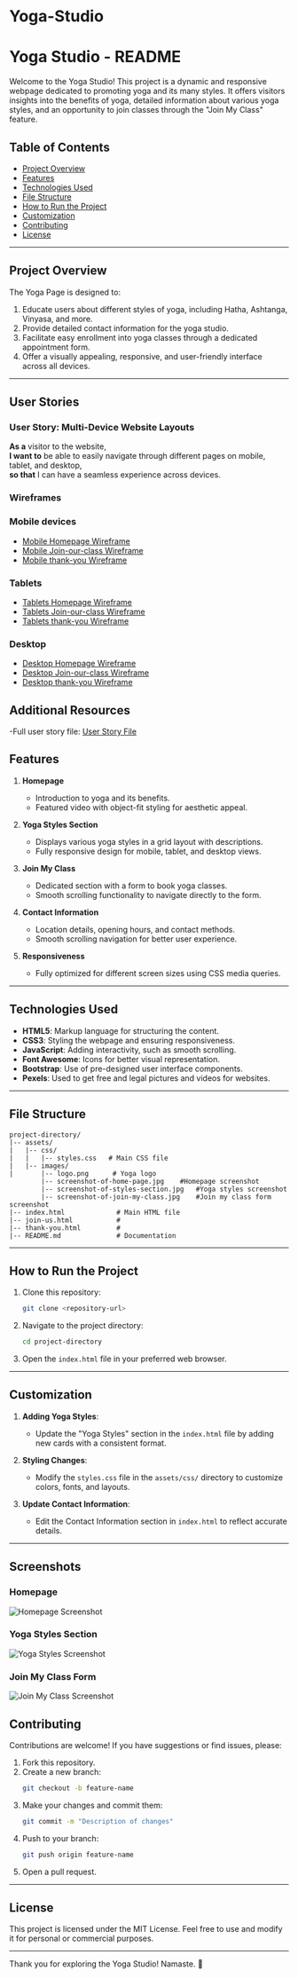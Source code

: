 # Yoga-Studio

# Yoga Studio - README

Welcome to the Yoga Studio! This project is a dynamic and responsive webpage dedicated to promoting yoga and its many styles. It offers visitors insights into the benefits of yoga, detailed information about various yoga styles, and an opportunity to join classes through the "Join My Class" feature.

## Table of Contents

- [Project Overview](#project-overview)
- [Features](#features)
- [Technologies Used](#technologies-used)
- [File Structure](#file-structure)
- [How to Run the Project](#how-to-run-the-project)
- [Customization](#customization)
- [Contributing](#contributing)
- [License](#license)

---

## Project Overview

The Yoga Page is designed to:

1. Educate users about different styles of yoga, including Hatha, Ashtanga, Vinyasa, and more.
2. Provide detailed contact information for the yoga studio.
3. Facilitate easy enrollment into yoga classes through a dedicated appointment form.
4. Offer a visually appealing, responsive, and user-friendly interface across all devices.

---

## User Stories

### User Story: Multi-Device Website Layouts

**As a** visitor to the website,  
**I want to** be able to easily navigate through different pages on mobile, tablet, and desktop,  
**so that** I can have a seamless experience across devices.

### Wireframes

### Mobile devices
- [Mobile Homepage Wireframe](https://wireframe.cc/pro/pp/16c36d6d9854763#1)
- [Mobile Join-our-class Wireframe](https://wireframe.cc/pro/pp/16c36d6d9854763#60qcxoh7)
- [Mobile thank-you Wireframe](https://wireframe.cc/pro/pp/16c36d6d9854763#z4ixa8q8)

### Tablets
- [Tablets Homepage Wireframe](https://wireframe.cc/pro/pp/16c36d6d9854763#1)
- [Tablets Join-our-class Wireframe](https://wireframe.cc/pro/pp/16c36d6d9854763#60qcxoh7)
- [Tablets thank-you Wireframe](https://wireframe.cc/pro/pp/16c36d6d9854763#z4ixa8q8)


### Desktop
- [Desktop Homepage Wireframe](https://wireframe.cc/pro/pp/16c36d6d9854763#1)
- [Desktop Join-our-class Wireframe](https://wireframe.cc/pro/pp/16c36d6d9854763#60qcxoh7)
- [Desktop thank-you Wireframe](https://wireframe.cc/pro/pp/16c36d6d9854763#z4ixa8q8)


## Additional Resources
-Full user story file: [User Story File](./USER_STORIES.md)

## Features

1. **Homepage**

   - Introduction to yoga and its benefits.
   - Featured video with object-fit styling for aesthetic appeal.

2. **Yoga Styles Section**

   - Displays various yoga styles in a grid layout with descriptions.
   - Fully responsive design for mobile, tablet, and desktop views.

3. **Join My Class**

   - Dedicated section with a form to book yoga classes.
   - Smooth scrolling functionality to navigate directly to the form.

4. **Contact Information**

   - Location details, opening hours, and contact methods.
   - Smooth scrolling navigation for better user experience.

5. **Responsiveness**

   - Fully optimized for different screen sizes using CSS media queries.

---

## Technologies Used

- **HTML5**: Markup language for structuring the content.
- **CSS3**: Styling the webpage and ensuring responsiveness.
- **JavaScript**: Adding interactivity, such as smooth scrolling.
- **Font Awesome**: Icons for better visual representation.
- **Bootstrap**: Use of pre-designed user interface components.
- **Pexels**: Used to get free and legal pictures and videos for websites.

---

## File Structure

```
project-directory/
|-- assets/
|   |-- css/
|   |   |-- styles.css   # Main CSS file
|   |-- images/
|       |-- logo.png      # Yoga logo
        |-- screenshot-of-home-page.jpg    #Homepage screenshot
        |-- screenshot-of-styles-section.jpg   #Yoga styles screenshot
        |-- screenshot-of-join-my-class.jpg    #Join my class form screenshot
|-- index.html             # Main HTML file
|-- join-us.html           # 
|-- thank-you.html         # 
|-- README.md              # Documentation
```

---

## How to Run the Project

1. Clone this repository:

   ```bash
   git clone <repository-url>
   ```

2. Navigate to the project directory:

   ```bash
   cd project-directory
   ```

3. Open the `index.html` file in your preferred web browser.

---

## Customization

1. **Adding Yoga Styles**:

   - Update the "Yoga Styles" section in the `index.html` file by adding new cards with a consistent format.

2. **Styling Changes**:

   - Modify the `styles.css` file in the `assets/css/` directory to customize colors, fonts, and layouts.

3. **Update Contact Information**:

   - Edit the Contact Information section in `index.html` to reflect accurate details.

---

## Screenshots 

### Homepage
![Homepage Screenshot](assets/images/screenshot-of-home-page.jpg)

### Yoga Styles Section
![Yoga Styles Screenshot](assets/images/screenshot-of-yoga-styles.jpg)

### Join My Class Form
![Join My Class Screenshot](assets/images/screenshot-of-join-my-class.jpg)

## Contributing

Contributions are welcome! If you have suggestions or find issues, please:

1. Fork this repository.
2. Create a new branch:
   ```bash
   git checkout -b feature-name
   ```
3. Make your changes and commit them:
   ```bash
   git commit -m "Description of changes"
   ```
4. Push to your branch:
   ```bash
   git push origin feature-name
   ```
5. Open a pull request.

---

## License

This project is licensed under the MIT License. Feel free to use and modify it for personal or commercial purposes.

---

Thank you for exploring the Yoga Studio! Namaste. 🙏

